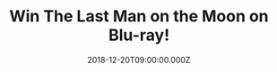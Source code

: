 ---
campaign-uuid: "c-9265398b-c235-4e9b-9b5f-7c995785d406"
type: "Competition"
category: "Entertainment"
date: "2018-12-20T09:00:00.000Z"
end-date: "2019-01-20T23:59:00.000Z"
disable-form: false
is_promoted: false
has_entry_page: true
title: "Win The Last Man on the Moon on Blu-ray!"
competition-description: "<p>We have in our hands the movie everybody is talking about:\
  \ The Last Man on the Moon. The Last Man on the Moon is powered by the same adrenaline,\
  \ drama and raw emotions experienced by former NASA astronaut and Navy Captain Eugene\
  \ 'Gene' Cernan.</p>\r\n<p>Sure you won’t want to miss this amazing movie… enter\
  \ below for a chance to win!</p>"
hero-header: "Win The Last Man on the Moon on Blu-ray!"
terms-confirmation: "N/A"
banner-img: "https://assets.expresslyapp.com/asset-5c03a016-a865-4cc6-862f-aed603d933b0.jpg"
logo-left-href: "aaa.nme.com"
logo-left-image: "https://assets.expresslyapp.com/asset-d1de912e-7ff6-4dcd-bbab-c3d57a40f5ef.jpg"
logo-left-title: "Sony Pictures"
bg-image-hero: "https://assets.expresslyapp.com/asset-ecfa9b1e-d235-4d0b-b4ef-9f6254440800.jpg"
bg-image-first: "https://assets.expresslyapp.com/asset-b3cb308e-db1f-4eb6-8832-eade66333798.jpg"
section1-content: "<p>When Cernan became the last man to step off of the surface of\
  \ the moon in December 1972, he left his footprints and his daughter's initials\
  \ in the lunar dust. Only now is he ready to share his epic and deeply personal\
  \ story of fulfilment, love and loss.</p>\r\n<p>Five years in the making, the documentary\
  \ unveils a wealth of rare archival footage and takes Cernan back to the launch\
  \ pad at NASA Kennedy Space Center, to the Arlington National Cemetery, and to his\
  \ Texas ranch where he tries to find respite from a past that refuses to let him\
  \ go.</p>\r\n<p>The film features exclusive interviews with former astronauts, such\
  \ as Apollo 12 crew-members Alan Bean and Dick Gordon and Apollo 13 Commander Jim\
  \ Lovell, as well as NASA Flight Director Gene Kranz and Director of Flight Operations\
  \ Chris Kraft. Such an incredible movie you won’t want to miss. Enter the form below\
  \ for a chance to win and get ready to follow the story of Cernan now!</p>"
entry-title: "Win The Last Man on the Moon on Blu-ray!"
entry-content: "Enter the draw to win The Last Man on the Moon on Blu-ray\r\nby completing\
  \ the form below before 23:59 on 20th of January 2019."
has-winner: false
prize-description: "The Last Man on the Moon on Blu-ray."
special-conditions: "Multiple entries are allowed up to one every day.\r\nThis competition\
  \ is also available on: http://club.expressly.io/competitons/last-man-on-the-moon"
country-restrictions:
- "GB"
---